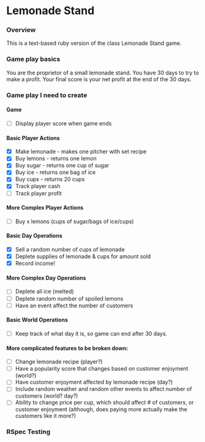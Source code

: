 # Lemonade Stand

### Overview

This is a text-based ruby version of the class Lemonade Stand game.

### Game play basics

You are the proprietor of a small lemonade stand. You have 30 days to try to make a profit. Your final score is your net profit at the end of the 30 days.

### Game play I need to create

#### Game

- [ ] Display player score when game ends

#### Basic Player Actions

- [x] Make lemonade - makes one pitcher with set recipe
- [x] Buy lemons - returns one lemon
- [x] Buy sugar - returns one cup of sugar
- [x] Buy ice - returns one bag of ice
- [x] Buy cups - returns 20 cups
- [x] Track player cash
- [ ] Track player profit

#### More Complex Player Actions

- [ ] Buy x lemons (cups of sugar/bags of ice/cups)

#### Basic Day Operations

- [x] Sell a random number of cups of lemonade
- [x] Deplete supplies of lemonade & cups for amount sold
- [x] Record income!

#### More Complex Day Operations

- [ ] Deplete all ice (melted)
- [ ] Deplete random number of spoiled lemons
- [ ] Have an event affect the number of customers

#### Basic World Operations

- [ ] Keep track of what day it is, so game can end after 30 days.

#### More complicated features to be broken down:

- [ ] Change lemonade recipe (player?)
- [ ] Have a popularity score that changes based on customer enjoyment (world?)
- [ ] Have customer enjoyment affected by lemonade recipe (day?)
- [ ] Include random weather and random other events to affect number of customers (world? day?)
- [ ] Ability to change price per cup, which should affect # of customers, or customer enjoyment (although, does paying more actually make the customers like it more?)

### RSpec Testing